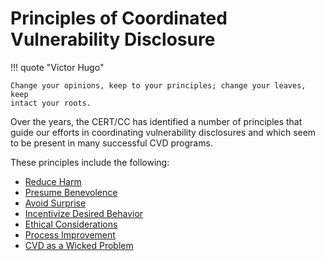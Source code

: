 # Principles of Coordinated Vulnerability Disclosure 

!!! quote "Victor Hugo"

    Change your opinions, keep to your principles; change your leaves, keep
    intact your roots.

Over the years, the CERT/CC has identified a number of principles that
guide our efforts in coordinating vulnerability disclosures and which
seem to be present in many successful CVD programs.

These principles include the following:

<div class="grid cards" markdown>

- [Reduce Harm](2_1.md)
- [Presume Benevolence](2_2.md)
- [Avoid Surprise](2_3.md)
- [Incentivize Desired Behavior](2_4.md)
- [Ethical Considerations](2_5.md)
- [Process Improvement](2_6.md)
- [CVD as a Wicked Problem](2_7.md)

</div>    
